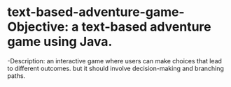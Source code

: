 # text-based-adventure-game-Objective: a text-based adventure game using Java.
-Description: an interactive game where users can make choices that lead to different outcomes. but it should involve decision-making and branching paths.
